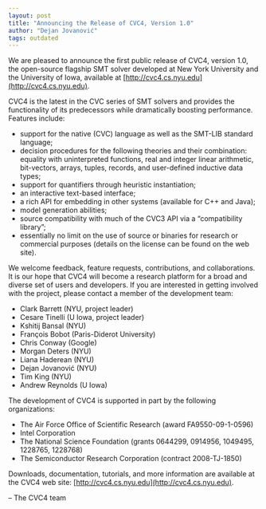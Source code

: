 ```yaml
---
layout: post
title: "Announcing the Release of CVC4, Version 1.0"
author: "Dejan Jovanović"
tags: outdated
---
```


We are pleased to announce the first public release of CVC4, version 1.0, the
open-source flagship SMT solver developed at New York University and the
University of Iowa, available at
[http://cvc4.cs.nyu.edu](http://cvc4.cs.nyu.edu).

CVC4 is the latest in the CVC series of SMT solvers and provides the
functionality of its predecessors while dramatically boosting performance.
Features include:

- support for the native (CVC) language as well as the SMT-LIB standard language;
- decision procedures for the following theories and their combination:
  equality with uninterpreted functions, real and integer linear arithmetic,
  bit-vectors, arrays, tuples, records, and user-defined inductive data types;
- support for quantifiers through heuristic instantiation;
- an interactive text-based interface;
- a rich API for embedding in other systems (available for C++ and Java);
- model generation abilities;
- source compatibility with much of the CVC3 API via a “compatibility library”;
- essentially no limit on the use of source or binaries for research or
  commercial purposes (details on the license can be found on the web site).

We welcome feedback, feature requests, contributions, and collaborations.  It
is our hope that CVC4 will become a research platform for a broad and diverse
set of users and developers.  If you are interested in getting involved with
the project, please contact a member of the development team:

- Clark Barrett (NYU, project leader)
- Cesare Tinelli (U Iowa, project leader)
- Kshitij Bansal (NYU)
- François Bobot (Paris-Diderot University)
- Chris Conway (Google)
- Morgan Deters (NYU)
- Liana Haderean (NYU)
- Dejan Jovanović (NYU)
- Tim King (NYU)
- Andrew Reynolds (U Iowa)

The development of CVC4 is supported in part by the following organizations:

- The Air Force Office of Scientific Research (award FA9550-09-1-0596)
- Intel Corporation
- The National Science Foundation (grants  0644299,  0914956, 1049495, 1228765,
  1228768)
- The Semiconductor Research Corporation (contract 2008-TJ-1850)

Downloads, documentation, tutorials, and more information are available at the
CVC4 web site: [http://cvc4.cs.nyu.edu](http://cvc4.cs.nyu.edu).

– The CVC4 team
